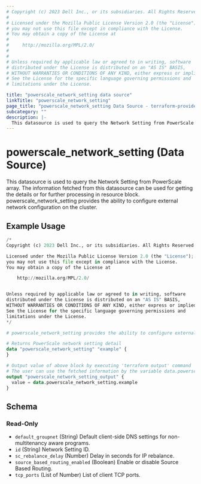 ```yaml
---
# Copyright (c) 2023 Dell Inc., or its subsidiaries. All Rights Reserved.
#
# Licensed under the Mozilla Public License Version 2.0 (the "License");
# you may not use this file except in compliance with the License.
# You may obtain a copy of the License at
#
#     http://mozilla.org/MPL/2.0/
#
#
# Unless required by applicable law or agreed to in writing, software
# distributed under the License is distributed on an "AS IS" BASIS,
# WITHOUT WARRANTIES OR CONDITIONS OF ANY KIND, either express or implied.
# See the License for the specific language governing permissions and
# limitations under the License.

title: "powerscale_network_setting data source"
linkTitle: "powerscale_network_setting"
page_title: "powerscale_network_setting Data Source - terraform-provider-powerscale"
subcategory: ""
description: |-
  This datasource is used to query the Network Setting from PowerScale array. The information fetched from this datasource can be used for getting the details or for further processing in resource block. powerscalenetworksetting provides the ability to configure external network configuration on the cluster.
---
```


# powerscale_network_setting (Data Source)

This datasource is used to query the Network Setting from PowerScale array. The information fetched from this datasource can be used for getting the details or for further processing in resource block. powerscale_network_setting provides the ability to configure external network configuration on the cluster.

## Example Usage

```terraform
/*
Copyright (c) 2023 Dell Inc., or its subsidiaries. All Rights Reserved.

Licensed under the Mozilla Public License Version 2.0 (the "License");
you may not use this file except in compliance with the License.
You may obtain a copy of the License at

    http://mozilla.org/MPL/2.0/


Unless required by applicable law or agreed to in writing, software
distributed under the License is distributed on an "AS IS" BASIS,
WITHOUT WARRANTIES OR CONDITIONS OF ANY KIND, either express or implied.
See the License for the specific language governing permissions and
limitations under the License.
*/

# powerscale_network_setting provides the ability to configure external network configuration on the cluster.

# Returns PowerScale network setting detail
data "powerscale_network_setting" "example" {
}

# Output value of above block by executing 'terraform output' command
# The user can use the fetched information by the variable data.powerscale_network_setting.example
output "powerscale_network_setting_output" {
  value = data.powerscale_network_setting.example
}
```

<!-- schema generated by tfplugindocs -->
## Schema

### Read-Only

- `default_groupnet` (String) Default client-side DNS settings for non-multitenancy aware programs.
- `id` (String) Network Setting ID.
- `sc_rebalance_delay` (Number) Delay in seconds for IP rebalance.
- `source_based_routing_enabled` (Boolean) Enable or disable Source Based Routing.
- `tcp_ports` (List of Number) List of client TCP ports.